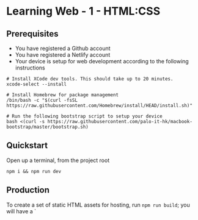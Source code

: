 # Learning Web - 1 - HTML:CSS
## Prerequisites

* You have registered a Github account
* You have registered a Netlify account
* Your device is setup for web development according to the following instructions

```
# Install XCode dev tools. This should take up to 20 minutes.
xcode-select --install

# Install Homebrew for package management
/bin/bash -c "$(curl -fsSL https://raw.githubusercontent.com/Homebrew/install/HEAD/install.sh)"

# Run the following bootstrap script to setup your device
bash <(curl -s https://raw.githubusercontent.com/palo-it-hk/macbook-bootstrap/master/bootstrap.sh)
```

## Quickstart

Open up a terminal, from the project root

```
npm i && npm run dev
```

## Production

To create a set of static HTML assets for hosting, run `npm run build`; you will have a `